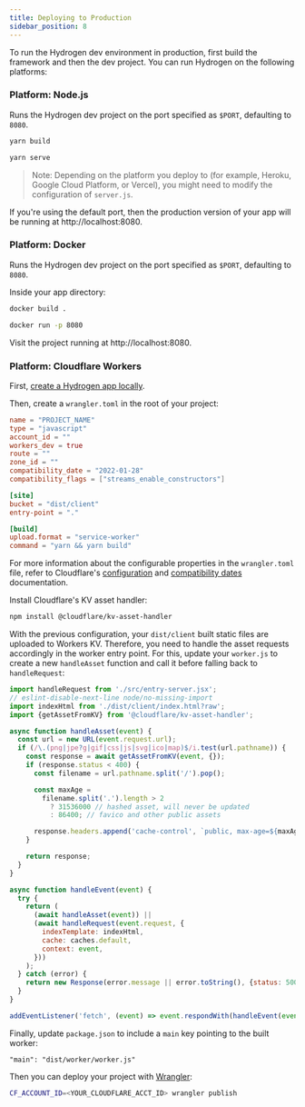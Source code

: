 ```yaml
---
title: Deploying to Production
sidebar_position: 8
---
```


To run the Hydrogen dev environment in production, first build the framework and then the dev project. You can run Hydrogen on the following platforms:

### Platform: Node.js

Runs the Hydrogen dev project on the port specified as `$PORT`, defaulting to `8080`.

```bash
yarn build

yarn serve
```

> Note:
> Depending on the platform you deploy to (for example, Heroku, Google Cloud Platform, or Vercel), you might need to modify the configuration of `server.js`.

If you're using the default port, then the production version of your app will be running at http://localhost:8080.

### Platform: Docker

Runs the Hydrogen dev project on the port specified as `$PORT`, defaulting to `8080`.

Inside your app directory:

```bash
docker build .

docker run -p 8080
```

Visit the project running at http://localhost:8080.

### Platform: Cloudflare Workers

First, [create a Hydrogen app locally](https://shopify.dev/custom-storefronts/hydrogen/getting-started).

Then, create a `wrangler.toml` in the root of your project:

```toml
name = "PROJECT_NAME"
type = "javascript"
account_id = ""
workers_dev = true
route = ""
zone_id = ""
compatibility_date = "2022-01-28"
compatibility_flags = ["streams_enable_constructors"]

[site]
bucket = "dist/client"
entry-point = "."

[build]
upload.format = "service-worker"
command = "yarn && yarn build"
```

For more information about the configurable properties in the `wrangler.toml` file, refer to Cloudflare's [configuration](https://developers.cloudflare.com/workers/cli-wrangler/configuration) and [compatibility dates](https://developers.cloudflare.com/workers/platform/compatibility-dates) documentation.

Install Cloudflare's KV asset handler:

```bash
npm install @cloudflare/kv-asset-handler
```

With the previous configuration, your `dist/client` built static files are uploaded to Workers KV. Therefore, you need to handle the asset requests accordingly in the worker entry point. For this, update your `worker.js` to create a new `handleAsset` function and call it before falling back to `handleRequest`:

```js
import handleRequest from './src/entry-server.jsx';
// eslint-disable-next-line node/no-missing-import
import indexHtml from './dist/client/index.html?raw';
import {getAssetFromKV} from '@cloudflare/kv-asset-handler';

async function handleAsset(event) {
  const url = new URL(event.request.url);
  if (/\.(png|jpe?g|gif|css|js|svg|ico|map)$/i.test(url.pathname)) {
    const response = await getAssetFromKV(event, {});
    if (response.status < 400) {
      const filename = url.pathname.split('/').pop();

      const maxAge =
        filename.split('.').length > 2
          ? 31536000 // hashed asset, will never be updated
          : 86400; // favico and other public assets

      response.headers.append('cache-control', `public, max-age=${maxAge}`);
    }

    return response;
  }
}

async function handleEvent(event) {
  try {
    return (
      (await handleAsset(event)) ||
      (await handleRequest(event.request, {
        indexTemplate: indexHtml,
        cache: caches.default,
        context: event,
      }))
    );
  } catch (error) {
    return new Response(error.message || error.toString(), {status: 500});
  }
}

addEventListener('fetch', (event) => event.respondWith(handleEvent(event)));
```

Finally, update `package.json` to include a `main` key pointing to the built worker:

```
"main": "dist/worker/worker.js"
```

Then you can deploy your project with [Wrangler](https://developers.cloudflare.com/workers/cli-wrangler/install-update):

```bash
CF_ACCOUNT_ID=<YOUR_CLOUDFLARE_ACCT_ID> wrangler publish
```
